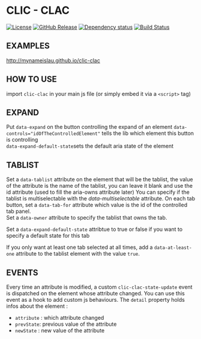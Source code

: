 # CLIC - CLAC

[![License][license-image]][license-url]
[![GitHub Release][github-release-image]][github-release-url]
[![Dependency status][david-dm-image]][david-dm-url]
[![Build Status][travis-image]][travis-url]

## EXAMPLES

http://mynameislau.github.io/clic-clac

## HOW TO USE

import `clic-clac` in your main js file (or simply embed it via a `<script>` tag)

## EXPAND

 Put `data-expand` on the button controlling the expand of an element
`data-controls="idOfTheControlledElement"` tells the lib which element this button is controlling  
`data-expand-default-state`sets the default aria state of the element

## TABLIST

Set a `data-tablist` attribute on the element that will be the tablist,
the value of the attribute
is the name of the tablist, you can leave it blank and use
the id attribute (used to fill the aria-owns attribute later)
You can specify if the tablist is multiselectable with the *data-multiselectable* attribute.
On each tab button, set a `data-tab-for` attribute which value is the id
of the controlled tab panel.  
Set a `data-owner` attribute 
to specify the tablist that owns the tab.  

Set a `data-expand-default-state` attribtue to true or false if you want
to specify a default state for this tab

If you only want at least one tab selected at all times, add a `data-at-least-one` attribute to the tablist element with the value `true`.

## EVENTS

Every time  an attribute is modified, a custom `clic-clac-state-update` event is dispatched on the element whose attribute changed.
You can use this event as a hook to add custom js behaviours.
The `detail` property holds infos about the element : 
 - `attribute` : which attribute changed
 - `prevState`: previous value of the attribute
 - `newState` : new value of the attribute
 
[david-dm-image]: https://img.shields.io/david/mynameislau/clic-clac.svg
[david-dm-url]: https://david-dm.org/mynameislau/clic-clac
[travis-image]: https://travis-ci.org/mynameislau/clic-clac.svg?branch=master
[travis-url]: https://travis-ci.org/mynameislau/clic-clac
[github-release-image]: https://img.shields.io/github/release/mynameislau/clic-clac.svg
[github-release-url]: https://github.com/mynameislau/clic-clac/releases
[license-image]: https://img.shields.io/npm/l/clic-clac.svg
[license-url]: https://github.com/mynameislau/clic-clac/master/LICENSE
